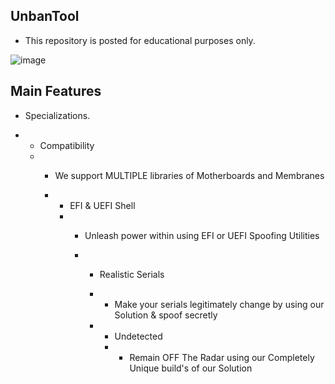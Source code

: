 
## UnbanTool

- This repository is posted for educational purposes only.

![image](https://github.com/w1ssled/UnbanTool/assets/167031022/9f1acb05-9c38-4cb7-98f6-eb6787e758d1)

## Main Features
- Specializations.

- - Compatibility
  - - We support MULTIPLE libraries of Motherboards and Membranes
   
    - - EFI & UEFI Shell
      - - Unleash power within using EFI or UEFI Spoofing Utilities
       
        - - Realistic Serials
          - - Make your serials legitimately change by using our Solution & spoof secretly
           
          - - Undetected
            - - Remain OFF The Radar using our Completely Unique build's of our Solution
